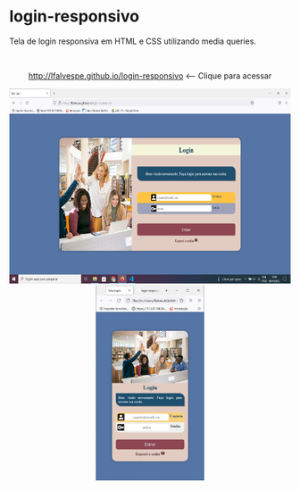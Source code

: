 # login-responsivo
Tela de login responsiva em HTML e CSS utilizando media queries.

<br>

<div align="center">


http://lfalvespe.github.io/login-responsivo  <-- Clique para acessar



<img src="prints/print.PNG" height="350"> <img src="/prints/print2.PNG" height="350">

</div>

